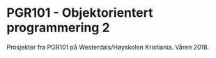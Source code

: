 # PGR101 - Objektorientert programmering 2
Prosjekter fra PGR101 på Westerdals/Høyskolen Kristiania. Våren 2018.